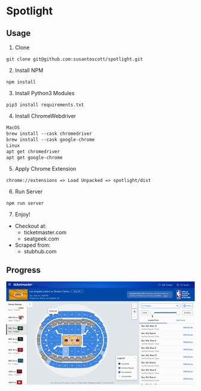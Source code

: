 # Spotlight

## Usage

1. Clone

```
git clone git@github.com:susantoscott/spotlight.git
```

2. Install NPM

```
npm install
```

3. Install Python3 Modules

```
pip3 install requirements.txt
```

4. Install ChromeWebdriver

```
MacOS
brew install --cask chromedriver
brew install --cask google-chrome
Linux
apt get chromedriver
apt get google-chrome
```

5. Apply Chrome Extension

```
chrome://extensions => Load Unpacked => spotlight/dist
```

6. Run Server

```
npm run server
```

7. Enjoy!

- Checkout at:
  - ticketmaster.com
  - seatgeek.com
- Scraped from:
  - stubhub.com

## Progress

![Div Scroll](div-scroll.gif)
